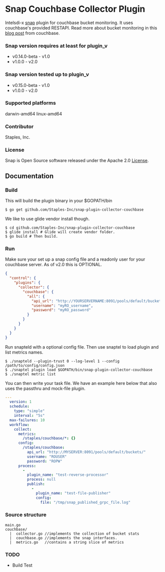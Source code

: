 # Snap Couchbase Collector Plugin
Intelsdi-x [snap](http://github.com/intelsdi-x/snap) plugin for couchbase bucket monitoring. It uses couchbase's provided RESTAPI. Read more about bucket monitoring in this [blog post](http://blog.couchbase.com/monitoring-couchbase-cluster) from couchbase.

### Snap version requires at least for plugin_v
- v0.14.0-beta - v1.0
- v1.0.0 - v2.0

### Snap version tested up to plugin_v
- v0.15.0-beta - v1.0
- v1.0.0 - v2.0

### Supported platforms
darwin-amd64
linux-amd64

### Contributor
Staples, Inc.

### License
Snap is Open Source software released under the Apache 2.0 [License](LICENSE).

## Documentation
### Build
This will build the plugin binary in your $GOPATH/bin
```
$ go get github.com/Staples-Inc/snap-plugin-collector-couchbase
```
We like to use glide vendor install though.
```
$ cd github.com/Staples-Inc/snap-plugin-collector-couchbase
$ glide install # Glide will create vendor folder.
$ go build # Then build.
```

### Run
Make sure your set up a snap config file and a readonly user for your couchbase server. As of v2.0 this is OPTIONAL.
```json
{
  "control": {
    "plugins": {
      "collector": {
        "couchbase": {
          "all": {
            "api_url": "http://YOURSERVERNAME:8091/pools/default/buckets/",
            "username": "myRO_username",
            "password": "myRO_password"
          }
        }
      }
    }
  }
}
```

Run snapteld with a optional config file. Then use snaptel to load plugin and list metrics names.
```
$ ./snapteld --plugin-trust 0 --log-level 1 --config /path/to/config/config.json
$ ./snaptel plugin load $GOPATH/bin/snap-plugin-collector-couchbase
$ ./snaptel metric list
```

You can then write your task file. We have an example here below that also uses the passthru and mock-file plugin.
```yaml
---
  version: 1
  schedule:
    type: "simple"
    interval: "5s"
  max-failures: 10
  workflow:
    collect:
      metrics:
        /staples/couchbase/*: {}
      config:
        /staples/couchbase:
          api_url: "http://MYSERVER:8091/pools/default/buckets/"
          username: "ROUSER"
          password: "ROPW"
      process:
        -
          plugin_name: "test-reverse-processor"
          process: null
          publish:
            -
              plugin_name: "test-file-publisher"
              config:
                file: "/tmp/snap_published_grpc_file.log"
```

### Source structure
```
main.go
couchbase/
  |  collector.go //implements the collection of bucket stats
  |  couchbase.go //implements the snap interfaces.
  |  metrics.go   //contains a string slice of metrics
```

### TODO
- Build Test
